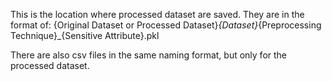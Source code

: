 This is the location where processed dataset are saved.
They are in the format of:
{Original Dataset or Processed Dataset}_{Dataset}_{Preprocessing Technique}_{Sensitive Attribute}.pkl

There are also csv files in the same naming format, but only for the processed dataset.
